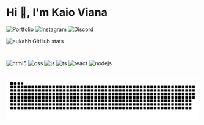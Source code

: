 <h1>Hi 👋, I'm Kaio Viana</h1>

[![Portfolio](https://img.shields.io/website?label=Portfolio&style=for-the-badge&url=https://sujeitoprogramador.com/&color=E4405F)]()
[![Instagram](https://img.shields.io/badge/Instagram-E4405F?style=for-the-badge&logo=instagram&logoColor=white)](https://instagram.com/kah.viana_)
[![Discord](https://img.shields.io/badge/Discord-7289DA?style=for-the-badge&logo=discord&logoColor=white)]()

![eukahh GitHub stats](https://github-readme-stats.vercel.app/api/top-langs?username=eukahh&show_icons=true&locale=en&hide_title=true)

#

<div style="display: inline_block">
  <img align="center" alt="html5" src="https://img.shields.io/badge/HTML5-E34F26?style=for-the-badge&logo=html5&logoColor=white" />
  <img align="center" alt="css" src="https://img.shields.io/badge/CSS3-1572B6?style=for-the-badge&logo=css3&logoColor=white" />
  <img align="center" alt="js" src="https://img.shields.io/badge/JavaScript-F7DF1E?style=for-the-badge&logo=javascript&logoColor=black" />
  <img align="center" alt="ts" src="https://img.shields.io/badge/TypeScript-007ACC?style=for-the-badge&logo=typescript&logoColor=white" />
  <img align="center" alt="react" src="https://img.shields.io/badge/React-20232A?style=for-the-badge&logo=react&logoColor=61DAFB" />
  <img align="center" alt="nodejs" src="https://img.shields.io/badge/Node.js-43853D?style=for-the-badge&logo=node.js&logoColor=white" />
</div><br/>

![snake gif](https://github.com/eukahh/eukahh/blob/output/github-contribution-grid-snake.svg)
